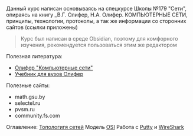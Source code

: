 Данный курс написан основываясь на спецкурсе Школы №179 "Сети", опираясь на книгу _В.Г. Олифер, Н.А. Олифер. КОМПЬЮТЕРНЫЕ СЕТИ, принципы, технологии, протоколы, а так же информации со сторонних сайтов (ссылки приложены)

> Курс был написан в среде Obsidian, поэтому для комфорного изучения, рекомендуется пользоваться этим же редактором

Полезная литература:
- [Олифер "Компьютерные сети"](Olifer_Kompyuternye_seti.pdf)
- [Учебник для вузов Олифер](Olifer_uchy.pdf)

Полезные сайты:
- math.gsu.by
- selectel.ru
- pvsm.ru
- community.fs.com

Оглавление:
[Топологигя сетей](%D0%A2%D0%BE%D0%BF%D0%BE%D0%BB%D0%BE%D0%B3%D0%B8%D0%B3%D1%8F%20%D1%81%D0%B5%D1%82%D0%B5%D0%B9.md)
Модель [OSI](OSI.md)
Работа с [Putty](Putty.md) и [WireShark](WireShark.md)